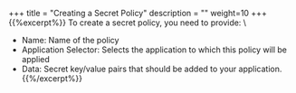 +++
title = "Creating a Secret Policy"
description = ""
weight=10
+++
{{%excerpt%}}
To create a secret policy, you need to provide:
\
 -   Name: Name of the policy
 -   Application Selector: Selects the application to which this policy will be applied
 -   Data: Secret key/value pairs that should be added to your application.
{{%/excerpt%}}
